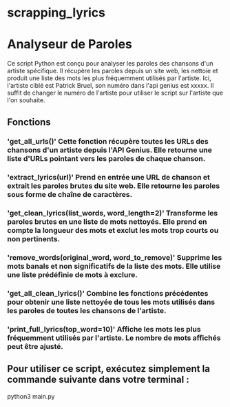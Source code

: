 # scrapping_lyrics

# Analyseur de Paroles
Ce script Python est conçu pour analyser les paroles des chansons d'un artiste spécifique. Il récupère les paroles depuis un site web, les nettoie et produit une liste des mots les plus fréquemment utilisés par l'artiste. Ici, l'artiste ciblé est Patrick Bruel, son numéro dans l'api genius est xxxxx. Il suffit de changer le numéro de l'artiste pour utiliser le script sur l'artiste que l'on souhaite.

## Fonctions

### 'get_all_urls()' Cette fonction récupère toutes les URLs des chansons d'un artiste depuis l'API Genius. Elle retourne une liste d'URLs pointant vers les paroles de chaque chanson.

### 'extract_lyrics(url)' Prend en entrée une URL de chanson et extrait les paroles brutes du site web. Elle retourne les paroles sous forme de chaîne de caractères.

### 'get_clean_lyrics(list_words, word_length=2)' Transforme les paroles brutes en une liste de mots nettoyés. Elle prend en compte la longueur des mots et exclut les mots trop courts ou non pertinents.

### 'remove_words(original_word, word_to_remove)' Supprime les mots banals et non significatifs de la liste des mots. Elle utilise une liste prédéfinie de mots à exclure.

### 'get_all_clean_lyrics()' Combine les fonctions précédentes pour obtenir une liste nettoyée de tous les mots utilisés dans les paroles de toutes les chansons de l'artiste.

### 'print_full_lyrics(top_word=10)' Affiche les mots les plus fréquemment utilisés par l'artiste. Le nombre de mots affichés peut être ajusté.

## Pour utiliser ce script, exécutez simplement la commande suivante dans votre terminal :
python3 main.py
